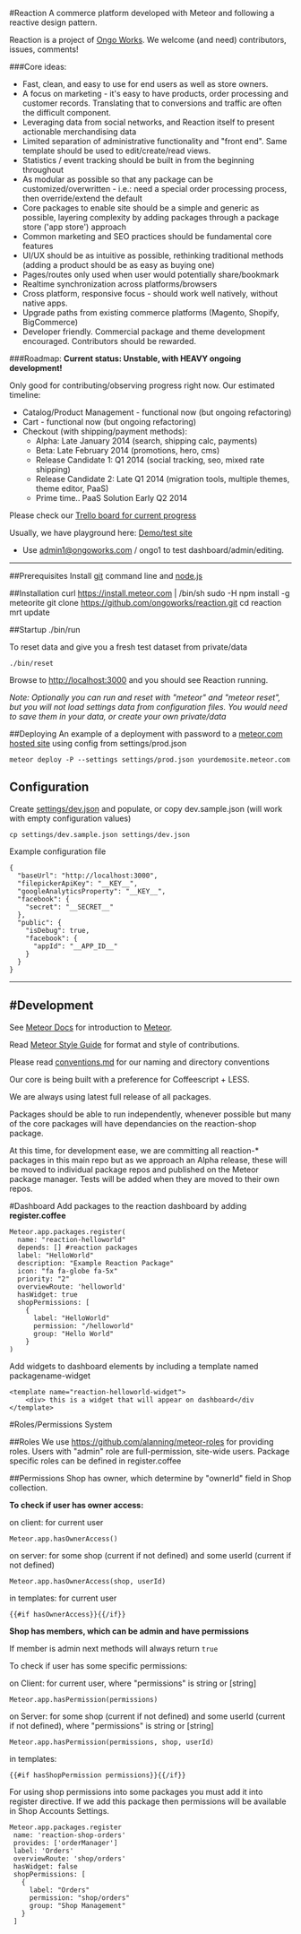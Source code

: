#Reaction
A commerce platform developed with Meteor and following a reactive design pattern.

Reaction is a project of [Ongo Works](http://ongoworks.com). We welcome (and need) contributors, issues, comments!

###Core ideas:


* Fast, clean, and easy to use for end users as well as store owners.
* A focus on marketing - it's easy to have products, order processing and customer records. Translating that to conversions and traffic are often the difficult component.
* Leveraging data from social networks, and Reaction itself to present actionable merchandising data
* Limited separation of administrative functionality and "front end". Same template should be used to edit/create/read views.
* Statistics / event tracking should be built in from the beginning throughout
* As modular as possible so that any package can be customized/overwritten - i.e.: need a special order processing process, then override/extend the default
* Core packages to enable site should be a simple and generic as possible, layering complexity by adding packages through a package store ('app store') approach
* Common marketing and SEO practices should be fundamental core features
* UI/UX should be as intuitive as possible, rethinking traditional methods (adding a product should be as easy as buying one)
* Pages/routes only used when user would potentially share/bookmark
* Realtime synchronization across platforms/browsers
* Cross platform, responsive focus - should work well natively, without native apps.
* Upgrade paths from existing commerce platforms (Magento, Shopify, BigCommerce)
* Developer friendly. Commercial package and theme development encouraged. Contributors should be rewarded.

###Roadmap:
**Current status: Unstable, with HEAVY ongoing development!**

Only good for contributing/observing progress right now. Our estimated timeline:

* Catalog/Product Management - functional now (but ongoing refactoring)
* Cart - functional now (but ongoing refactoring)
* Checkout (with shipping/payment methods):
	* Alpha: Late January 2014  (search, shipping calc, payments)
	* Beta: Late February 2014 (promotions, hero, cms)
	* Release Candidate 1: Q1 2014 (social tracking, seo, mixed rate shipping)
	* Release Candidate 2: Late Q1 2014 (migration tools, multiple themes, theme editor, PaaS)
	* Prime time.. PaaS Solution Early Q2 2014


Please check our [Trello board for current progress](https://trello.com/b/aGpcYS5e/development)

Usually, we have playground here: [Demo/test site](http://demo.reactioncommerce.com)

* Use admin1@ongoworks.com / ongo1 to test dashboard/admin/editing.

---
##Prerequisites
Install [git](https://github.com/blog/1510-installing-git-from-github-for-mac) command line and [node.js](http://nodejs.org/)

##Installation
    curl https://install.meteor.com | /bin/sh
    sudo -H npm install -g meteorite
    git clone https://github.com/ongoworks/reaction.git
    cd reaction
    mrt update


##Startup
	./bin/run

To reset data and give you a fresh test dataset from private/data

	./bin/reset

Browse to [http://localhost:3000](http://localhost:3000) and you should see Reaction running.

*Note: Optionally you can run and reset with "meteor" and "meteor reset", but you will not load settings data from configuration files. You would need to save them in your data, or create your own private/data*

##Deploying
An example of a deployment with password to a [meteor.com hosted site](http://docs.meteor.com/#deploying) using config from settings/prod.json

	meteor deploy -P --settings settings/prod.json yourdemosite.meteor.com

## Configuration
Create [settings/dev.json](https://github.com/ongoworks/reaction/blob/master/settings/dev.sample.json) and populate, or copy dev.sample.json (will work with empty configuration values)

	cp settings/dev.sample.json settings/dev.json

Example configuration file

	{
	  "baseUrl": "http://localhost:3000",
	  "filepickerApiKey": "__KEY__",
	  "googleAnalyticsProperty": "__KEY__",
	  "facebook": {
	    "secret": "__SECRET__"
	  },
	  "public": {
	    "isDebug": true,
	    "facebook": {
	      "appId": "__APP_ID__"
	    }
	  }
	}



---
#Development
---

See [Meteor Docs](http://docs.meteor.com) for introduction to [Meteor](http://meteor.com).

Read [Meteor Style Guide](https://github.com/meteor/meteor/wiki/Meteor-Style-Guide) for format and style of contributions.

Please read [conventions.md](conventions.md) for our naming and directory conventions

Our core is being built with a preference for Coffeescript + LESS.

We are always using latest full release of all packages.

Packages should be able to run independently, whenever possible but many of the core packages will have dependancies on the reaction-shop package.

At this time, for development ease, we are committing all reaction-* packages in this main repo but as we approach an Alpha release, these will be moved to individual package repos and published on the Meteor package manager. Tests will be added when they are moved to their own repos.



#Dashboard
Add packages to the reaction dashboard by adding **register.coffee**

	Meteor.app.packages.register(
	  name: "reaction-helloworld"
	  depends: [] #reaction packages
	  label: "HelloWorld"
	  description: "Example Reaction Package"
	  icon: "fa fa-globe fa-5x"
	  priority: "2"
	  overviewRoute: 'helloworld'
	  hasWidget: true
	  shopPermissions: [
	    {
	      label: "HelloWorld"
	      permission: "/helloworld"
	      group: "Hello World"
	    }
	)

Add widgets to dashboard elements by including a template named packagename-widget

	<template name="reaction-helloworld-widget">
		<div> this is a widget that will appear on dashboard</div
	</template>

#Roles/Permissions System

##Roles
We use https://github.com/alanning/meteor-roles for providing roles.
Users with "admin" role are full-permission, site-wide users. Package specific roles can be defined in register.coffee

##Permissions
Shop has owner, which determine by "ownerId" field in Shop collection.

**To check if user has owner access:**

on client: for current user

	Meteor.app.hasOwnerAccess()

on server: for some shop (current if not defined) and some userId (current if not defined)

	Meteor.app.hasOwnerAccess(shop, userId)

in templates: for current user

	{{#if hasOwnerAccess}}{{/if}}

**Shop has members, which can be admin and have permissions**

If member is admin next methods will always return `true`

To check if user has some specific permissions:

on Client: for current user, where "permissions" is string or [string]

	Meteor.app.hasPermission(permissions)

on Server: for some shop (current if not defined) and some userId (current if not defined), where "permissions" is string or [string]

	Meteor.app.hasPermission(permissions, shop, userId)

in templates:

	{{#if hasShopPermission permissions}}{{/if}}


For using shop permissions into some packages you must add it into register directive.
If we add this package then permissions will be available in Shop Accounts Settings.

	Meteor.app.packages.register
	 name: 'reaction-shop-orders'
	 provides: ['orderManager']
	 label: 'Orders'
	 overviewRoute: 'shop/orders'
	 hasWidget: false
	 shopPermissions: [
	   {
	     label: "Orders"
	     permission: "shop/orders"
	     group: "Shop Management"
	   }
	 ]

